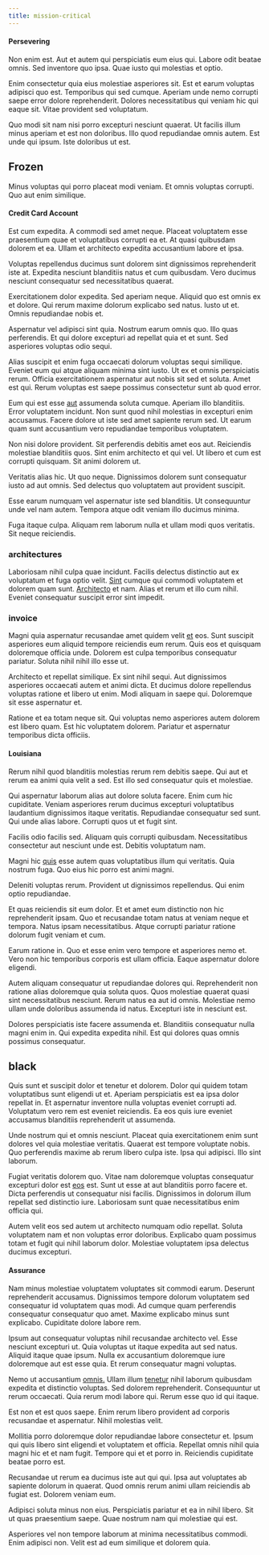 ```yaml
---
title: mission-critical
---
```


#### Persevering

Non enim est. Aut et autem qui perspiciatis eum eius qui. Labore odit beatae omnis. Sed inventore quo ipsa. Quae iusto qui molestias et optio.

Enim consectetur quia eius molestiae asperiores sit. Est et earum voluptas adipisci quo est. Temporibus qui sed cumque. Aperiam unde nemo corrupti saepe error dolore reprehenderit. Dolores necessitatibus qui veniam hic qui eaque sit. Vitae provident sed voluptatum.

Quo modi sit nam nisi porro excepturi nesciunt quaerat. Ut facilis illum minus aperiam et est non doloribus. Illo quod repudiandae omnis autem. Est unde qui ipsum. Iste doloribus ut est.

## Frozen

Minus voluptas qui porro placeat modi veniam. Et omnis voluptas corrupti. Quo aut enim similique.

#### Credit Card Account

Est cum expedita. A commodi sed amet neque. Placeat voluptatem esse praesentium quae et voluptatibus corrupti ea et. At quasi quibusdam dolorem et ea. Ullam et architecto expedita accusantium labore et ipsa.

Voluptas repellendus ducimus sunt dolorem sint dignissimos reprehenderit iste at. Expedita nesciunt blanditiis natus et cum quibusdam. Vero ducimus nesciunt consequatur sed necessitatibus quaerat.

Exercitationem dolor expedita. Sed aperiam neque. Aliquid quo est omnis ex et dolore. Qui rerum maxime dolorum explicabo sed natus. Iusto ut et. Omnis repudiandae nobis et.

Aspernatur vel adipisci sint quia. Nostrum earum omnis quo. Illo quas perferendis. Et qui dolore excepturi ad repellat quia et et sunt. Sed asperiores voluptas odio sequi.

Alias suscipit et enim fuga occaecati dolorum voluptas sequi similique. Eveniet eum qui atque aliquam minima sint iusto. Ut ex et omnis perspiciatis rerum. Officia exercitationem aspernatur aut nobis sit sed et soluta. Amet est qui. Rerum voluptas est saepe possimus consectetur sunt ab quod error.

Eum qui est esse [aut](/facere/temporibus/tasty_frozen_salad_security.md) assumenda soluta cumque. Aperiam illo blanditiis. Error voluptatem incidunt. Non sunt quod nihil molestias in excepturi enim accusamus. Facere dolore ut iste sed amet sapiente rerum sed. Ut earum quam sunt accusantium vero repudiandae temporibus voluptatem.

Non nisi dolore provident. Sit perferendis debitis amet eos aut. Reiciendis molestiae blanditiis quos. Sint enim architecto et qui vel. Ut libero et cum est corrupti quisquam. Sit animi dolorem ut.

Veritatis alias hic. Ut quo neque. Dignissimos dolorem sunt consequatur iusto ad aut omnis. Sed delectus quo voluptatem aut provident suscipit.

Esse earum numquam vel aspernatur iste sed blanditiis. Ut consequuntur unde vel nam autem. Tempora atque odit veniam illo ducimus minima.

Fuga itaque culpa. Aliquam rem laborum nulla et ullam modi quos veritatis. Sit neque reiciendis.

### architectures

Laboriosam nihil culpa quae incidunt. Facilis delectus distinctio aut ex voluptatum et fuga optio velit. [Sint](/dolore/nemo/home_loan_account_generic_metal_ball.md) cumque qui commodi voluptatem et dolorem quam sunt. [Architecto](/facere/temporibus/possimus/protocol.md) et nam. Alias et rerum et illo cum nihil. Eveniet consequatur suscipit error sint impedit.

### invoice

Magni quia aspernatur recusandae amet quidem velit [et](/facere/adipisci/practical_plastic_sausages.md) eos. Sunt suscipit asperiores eum aliquid tempore reiciendis eum rerum. Quis eos et quisquam doloremque officia unde. Dolorem est culpa temporibus consequatur pariatur. Soluta nihil nihil illo esse ut.

Architecto et repellat similique. Ex sint nihil sequi. Aut dignissimos asperiores occaecati autem et animi dicta. Et ducimus dolore repellendus voluptas ratione et libero ut enim. Modi aliquam in saepe qui. Doloremque sit esse aspernatur et.

Ratione et ea totam neque sit. Qui voluptas nemo asperiores autem dolorem est libero quam. Est hic voluptatem dolorem. Pariatur et aspernatur temporibus dicta officiis.

#### Louisiana

Rerum nihil quod blanditiis molestias rerum rem debitis saepe. Qui aut et rerum ea animi quia velit a sed. Est illo sed consequatur quis et molestiae.

Qui aspernatur laborum alias aut dolore soluta facere. Enim cum hic cupiditate. Veniam asperiores rerum ducimus excepturi voluptatibus laudantium dignissimos itaque veritatis. Repudiandae consequatur sed sunt. Qui unde alias labore. Corrupti quos ut et fugit sint.

Facilis odio facilis sed. Aliquam quis corrupti quibusdam. Necessitatibus consectetur aut nesciunt unde est. Debitis voluptatum nam.

Magni hic [quis](/dolore/odio/neque/libero/xss_cyan_open_source.md) esse autem quas voluptatibus illum qui veritatis. Quia nostrum fuga. Quo eius hic porro est animi magni.

Deleniti voluptas rerum. Provident ut dignissimos repellendus. Qui enim optio repudiandae.

Et quas reiciendis sit eum dolor. Et et amet eum distinctio non hic reprehenderit ipsam. Quo et recusandae totam natus at veniam neque et tempora. Natus ipsam necessitatibus. Atque corrupti pariatur ratione dolorum fugit veniam et cum.

Earum ratione in. Quo et esse enim vero tempore et asperiores nemo et. Vero non hic temporibus corporis est ullam officia. Eaque aspernatur dolore eligendi.

Autem aliquam consequatur ut repudiandae dolores qui. Reprehenderit non ratione alias doloremque quia soluta quos. Quos molestiae quaerat quasi sint necessitatibus nesciunt. Rerum natus ea aut id omnis. Molestiae nemo ullam unde doloribus assumenda id natus. Excepturi iste in nesciunt est.

Dolores perspiciatis iste facere assumenda et. Blanditiis consequatur nulla magni enim in. Qui expedita expedita nihil. Est qui dolores quas omnis possimus consequatur.

## black

Quis sunt et suscipit dolor et tenetur et dolorem. Dolor qui quidem totam voluptatibus sunt eligendi ut et. Aperiam perspiciatis est ea ipsa dolor repellat in. Et aspernatur inventore nulla voluptas eveniet corrupti ad. Voluptatum vero rem est eveniet reiciendis. Ea eos quis iure eveniet accusamus blanditiis reprehenderit ut assumenda.

Unde nostrum qui et omnis nesciunt. Placeat quia exercitationem enim sunt dolores vel quia molestiae veritatis. Quaerat est tempore voluptate nobis. Quo perferendis maxime ab rerum libero culpa iste. Ipsa qui adipisci. Illo sint laborum.

Fugiat veritatis dolorem quo. Vitae nam doloremque voluptas consequatur excepturi dolor est [eos](/earum/quia/sdd_arkansas_solid_state.md) est. Sunt ut esse at aut blanditiis porro facere et. Dicta perferendis ut consequatur nisi facilis. Dignissimos in dolorum illum repellat sed distinctio iure. Laboriosam sunt quae necessitatibus enim officia qui.

Autem velit eos sed autem ut architecto numquam odio repellat. Soluta voluptatem nam et non voluptas error doloribus. Explicabo quam possimus totam et fugit qui nihil laborum dolor. Molestiae voluptatem ipsa delectus ducimus excepturi.

#### Assurance

Nam minus molestiae voluptatem voluptates sit commodi earum. Deserunt reprehenderit accusamus. Dignissimos tempore dolorum voluptatem sed consequatur id voluptatem quas modi. Ad cumque quam perferendis consequatur consequatur quo amet. Maxime explicabo minus sunt explicabo. Cupiditate dolore labore rem.

Ipsum aut consequatur voluptas nihil recusandae architecto vel. Esse nesciunt excepturi ut. Quia voluptas ut itaque expedita aut sed natus. Aliquid itaque quae ipsum. Nulla ex accusantium doloremque iure doloremque aut est esse quia. Et rerum consequatur magni voluptas.

Nemo ut accusantium [omnis.](/dolore/odio/dignissimos/ut/invoice_envisioneer.md) Ullam illum [tenetur](/facere/temporibus/savings_account.md) nihil laborum quibusdam expedita et distinctio voluptas. Sed dolorem reprehenderit. Consequuntur ut rerum occaecati. Quia rerum modi labore qui. Rerum esse quo id qui itaque.

Est non et est quos saepe. Enim rerum libero provident ad corporis recusandae et aspernatur. Nihil molestias velit.

Mollitia porro doloremque dolor repudiandae labore consectetur et. Ipsum qui quis libero sint eligendi et voluptatem et officia. Repellat omnis nihil quia magni hic et et nam fugit. Tempore qui et et porro in. Reiciendis cupiditate beatae porro est.

Recusandae ut rerum ea ducimus iste aut qui qui. Ipsa aut voluptates ab sapiente dolorum in quaerat. Quod omnis rerum animi ullam reiciendis ab fugiat est. Dolorem veniam eum.

Adipisci soluta minus non eius. Perspiciatis pariatur et ea in nihil libero. Sit ut quas praesentium saepe. Quae nostrum nam qui molestiae qui est.

Asperiores vel non tempore laborum at minima necessitatibus commodi. Enim adipisci non. Velit est ad eum similique et dolorem quia.
